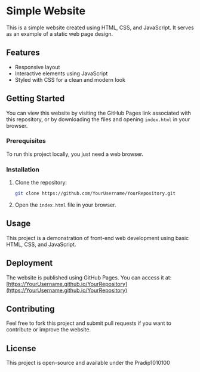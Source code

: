 
# Simple Website

This is a simple website created using HTML, CSS, and JavaScript. It serves as an example of a static web page design.

## Features

- Responsive layout
- Interactive elements using JavaScript
- Styled with CSS for a clean and modern look

## Getting Started

You can view this website by visiting the GitHub Pages link associated with this repository, or by downloading the files and opening `index.html` in your browser.

### Prerequisites

To run this project locally, you just need a web browser.

### Installation

1. Clone the repository:
   ```bash
   git clone https://github.com/YourUsername/YourRepository.git
   ```
2. Open the `index.html` file in your browser.

## Usage

This project is a demonstration of front-end web development using basic HTML, CSS, and JavaScript.

## Deployment

The website is published using GitHub Pages. You can access it at:
[https://YourUsername.github.io/YourRepository](https://YourUsername.github.io/YourRepository)

## Contributing

Feel free to fork this project and submit pull requests if you want to contribute or improve the website.

## License

This project is open-source and available under the Pradip1010100
